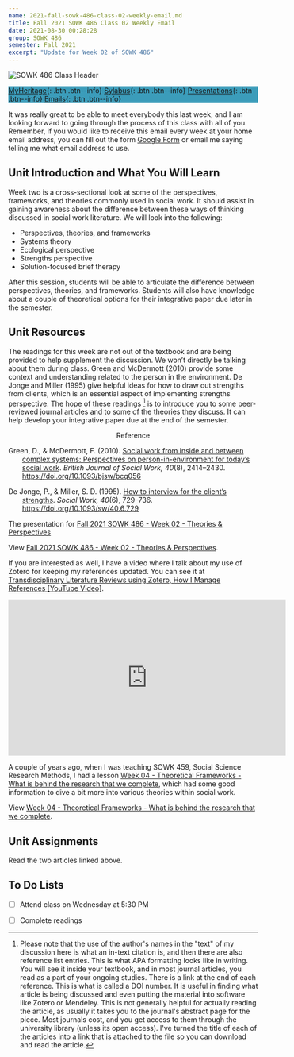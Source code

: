 ```yaml
---
name: 2021-fall-sowk-486-class-02-weekly-email.md
title: Fall 2021 SOWK 486 Class 02 Weekly Email
date: 2021-08-30 00:28:28
group: SOWK 486
semester: Fall 2021
excerpt: "Update for Week 02 of SOWK 486"
---
```


![SOWK 486 Class Header](https://jacobrcampbell.com/assets/media/2020-fall-sowk-486-class-header.png)

<div style="background-color: #3b9cba; width: 100%;" markdown="1">

[MyHeritage](https://myheritage.heritage.edu/ICS/Academics/SOWK/SOWK_486W/2122_FA-SOWK_486W-3/){: .btn .btn--info}
[Sylabus](https://jacobrcampbell.com/assets/media/2021-fall-sowk-486-syllabus.pdf){: .btn .btn--info}
[Presentations](https://presentations.jacobrcampbell.com){: .btn .btn--info}
[Emails](https://jacobrcampbell.com/communications/){: .btn .btn--info}

</div>

It was really great to be able to meet everybody this last week, and I am looking forward to going through the process of this class with all of you. Remember, if you would like to receive this email every week at your home email address, you can fill out the form [Google Form](https://forms.gle/2JSgNjm9fRTn3dAe9) or email me saying telling me what email address to use.

## Unit Introduction and What You Will Learn

Week two is a cross-sectional look at some of the perspectives, frameworks, and theories commonly used in social work. It should assist in gaining awareness about the difference between these ways of thinking discussed in social work literature. We will look into the following:

- Perspectives, theories, and frameworks
- Systems theory
- Ecological perspective
- Strengths perspective
- Solution-focused brief therapy

After this session, students will be able to articulate the difference between perspectives, theories, and frameworks. Students will also have knowledge about a couple of theoretical options for their integrative paper due later in the semester.

## Unit Resources

The readings for this week are not out of the textbook and are being provided to help supplement the discussion. We won’t directly be talking about them during class. Green and McDermott (2010) provide some context and understanding related to the person in the environment. De Jonge and Miller (1995) give helpful ideas for how to draw out strengths from clients, which is an essential aspect of implementing strengths perspective. The hope of these readings [^1] is to introduce you to some peer-reviewed journal articles and to some of the theories they discuss. It can help develop your integrative paper due at the end of the semester.

<div style="text-align: center" markdown="1">
Reference
</div>
<div style="margin: 0 0 0 2em; text-indent: -2em;" markdown="1">

Green, D., & McDermott, F. (2010). [Social work from inside and between complex systems: Perspectives on person-in-environment for today’s social work](https://myheritage.heritage.edu/ICS/icsfs/mm/green%2c_mcdermott_-_2010_-_social_work_from_inside_and_between_complex_systems_perspectives_on_person-in-environment_for_today%27s_social_w.pdf?target=7d074988-87fd-455f-ac2e-c10e5c4132f3). _British Journal of Social Work, 40_(8), 2414–2430. <https://doi.org/10.1093/bjsw/bcq056>

De Jonge, P., & Miller, S. D. (1995). [How to interview for the client’s strengths](https://myheritage.heritage.edu/ICS/icsfs/mm/de_jonge_and_miller_-_1995_-_how_to_interview_for_clients_strengths.pdf?target=b5bac95d-61c4-43b0-b1cd-f521d0e4752d). _Social Work, 40_(6), 729–736. <https://doi.org/10.1093/sw/40.6.729>

</div>

[^1]: Please note that the use of the author's names in the "text" of my discussion here is what an in-text citation is, and then there are also reference list entries. This is what APA formatting looks like in writing. You will see it inside your textbook, and in most journal articles, you read as a part of your ongoing studies. There is a link at the end of each reference. This is what is called a DOI number. It is useful in finding what article is being discussed and even putting the material into software like Zotero or Mendeley. This is not generally helpful for actually reading the article, as usually it takes you to the journal's abstract page for the piece. Most journals cost, and you get access to them through the university library (unless its open access). I've turned the title of each of the articles into a link that is attached to the file so you can download and read the article. 

The presentation for [Fall 2021 SOWK 486 - Week 02 - Theories & Perspectives](https://presentations.jacobrcampbell.com/AmQlxv)

<p data-notist="campjacob/AmQlxv" data-ratio="4:3">View <a href="https://presentations.jacobrcampbell.com/AmQlxv">Fall 2021  SOWK 486 - Week 02 - Theories & Perspectives</a>.</p>

If you are interested as well, I have a video where I talk about my use of Zotero for keeping my references updated. You can see it at [Transdisciplinary Literature Reviews using Zotero, How I Manage References [YouTube Video]](https://jacobrcampbell.com/blog/2020/04/transdisciplinary-literature-reviews-using-zotero-how-i-manage-references-youtube-video/).

<iframe width="560" height="315" src="https://www.youtube.com/embed/Cg5iPb9u8OA" title="YouTube video player" frameborder="0" allow="accelerometer; autoplay; clipboard-write; encrypted-media; gyroscope; picture-in-picture" allowfullscreen></iframe>

A couple of years ago, when I was teaching SOWK 459, Social Science Research Methods, I had a lesson [Week 04 - Theoretical Frameworks - What is behind the research that we complete](https://presentations.jacobrcampbell.com/QvE8EJ), which had some good information to dive a bit more into various theories within social work.

<p data-notist="campjacob/QvE8EJ" data-ratio="4:3">View <a href="https://presentations.jacobrcampbell.com/QvE8EJ">Week 04 - Theoretical Frameworks - What is behind the research that we complete</a>.</p><script async src="https://on.notist.cloud/embed/002.js"></script>

## Unit Assignments

Read the two articles linked above.

## To Do Lists

- [ ] Attend class on Wednesday at 5:30 PM
- [ ] Complete readings


